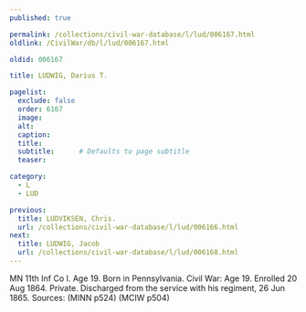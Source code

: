 ```yaml
---
published: true

permalink: /collections/civil-war-database/l/lud/006167.html
oldlink: /CivilWar/db/l/lud/006167.html

oldid: 006167

title: LUDWIG, Darius T.

pagelist:
  exclude: false
  order: 6167
  image: 
  alt:
  caption:
  title:
  subtitle:      # Defaults to page subtitle
  teaser:

category: 
  - L 
  - LUD

previous:
  title: LUDVIKSEN, Chris.
  url: /collections/civil-war-database/l/lud/006166.html  
next:
  title: LUDWIG, Jacob
  url: /collections/civil-war-database/l/lud/006168.html   
---
```

MN 11th Inf Co I. Age 19. Born in Pennsylvania. Civil War: Age 19. Enrolled 20 Aug 1864. Private. Discharged from the service with his regiment, 26 Jun 1865. Sources: (MINN p524) (MCIW p504)